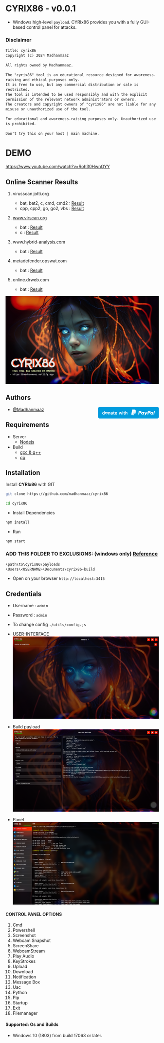 # CYRIX86 - v0.0.1

- Windows high-level `payload`. CYRIx86 provides you with a fully GUI-based control panel for attacks.

### Disclaimer
```
Title: cyrix86
Copyright (c) 2024 Madhanmaaz

All rights owned by Madhanmaaz.

The "cyrix86" tool is an educational resource designed for awareness-raising and ethical purposes only.
It is free to use, but any commercial distribution or sale is restricted.
The tool is intended to be used responsibly and with the explicit permission of the relevant network administrators or owners.
The creators and copyright owners of "cyrix86" are not liable for any misuse or unauthorized use of the tool.

For educational and awareness-raising purposes only. Unauthorized use is prohibited.

Don't try this on your host | main machine.
```

# DEMO
https://www.youtube.com/watch?v=Roh30HwnOYY

## Online Scanner Results
1. virusscan.jotti.org
    - bat, bat2, c, cmd, cmd2 : [Result](https://virusscan.jotti.org/en-GB/filescanjob/3ns5wo80f4,zf1dzs8a72,l4h1qcyyw0,8p9lgxdxvh,afcnvv3lyg)
    - cpp, cpp2, go, go2, vbs : [Result](https://virusscan.jotti.org/en-GB/filescanjob/zprtd45a5m,4gb50gkxpf,rtne3fpgnh,js7qszejt5,2nahhsuvgj)

2. www.virscan.org
    - bat : [Result](https://www.virscan.org./report/c35a77899e8de2ba9805fc5533bc243cf8842eba4e5cd7dc106264d4c3837a9e) 
    - c : [Result](https://www.virscan.org./report/3a58db7ed8439263a9b09ffab611f801f6051a511e054baae88a665c99929603)

3. www.hybrid-analysis.com
    - bat : [Result](https://www.hybrid-analysis.com/sample/c35a77899e8de2ba9805fc5533bc243cf8842eba4e5cd7dc106264d4c3837a9e)

4. metadefender.opswat.com
    - bat : [Result](https://metadefender.opswat.com/results/file/bzI0MDQwNkJHWDBwN2tKWUdPMHN4WXZkazM_mdaas/regular/overview)

5. online.drweb.com
    - bat : [Result](https://online.drweb.com/result2/?mode=show_stored&id=orc_1712386256_a4ab03f05cb8e4495837f5a1ac3f4517&lng=en)

![banner](./public/assets/src/banner.jpg)

## Authors
<a href="https://paypal.me/madhanmaaz?country.x=IN&locale.x=en_GB">
<img  align="right" src="./public/assets/src/blue.png" alt="Buy Me A Coffee" style="width: 200px !important;">
</a>

- [@Madhanmaaz](https://www.github.com/madhanmaaz)

## Requirements
- Server
    - [Nodejs](https://nodejs.org/en)
- Build
    - [gcc & g++](https://nuwen.net/mingw.html)
    - [go](https://go.dev/dl/)

## Installation

Install **CYRIx86** with GIT
```bash
git clone https://github.com/madhanmaaz/cyrix86
```
```bash
cd cyrix86
```
- Install Dependencies
```bash
npm install
```
- Run
```bash
npm start
```

### ADD THIS FOLDER TO EXCLUSIONS: (windows only) [Reference](https://support.microsoft.com/en-us/windows/add-an-exclusion-to-windows-security-811816c0-4dfd-af4a-47e4-c301afe13b26#ID0EBF=Windows_10)
```
\path\to\cyrix86\payloads
\Users\<USERNAME>\Documents\cyrix86-build
```

- Open on your browser `http://localhost:3415`
## Credentials
- Username : `admin`

- Password : `admin`

- To change config `./utils/config.js`

- USER-INTERFACE
![ui](./scr/ui.png)

- Build payload
![build](./scr/create.png)

- Panel
![panel](./scr/panel.png)

#### CONTROL PANEL OPTIONS
1. Cmd
1. Powershell
1. Screenshot
1. Webcam Snapshot
1. ScreenShare
1. WebcamStream
1. Play Audio
1. KeyStrokes
1. Upload
1. Download
1. Notification
1. Message Box
1. Uac
1. Python
1. Pip
1. Startup
1. Exit
1. Filemanager

#### Supported: Os and Builds
- Windows 10 (1803) from build 17063 or later.
